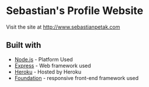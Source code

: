 # Sebastian's Profile Website

Visit the site at http://www.sebastianpetak.com

## Built with

* [Node.js](https://nodejs.org/en/) - Platform Used
* [Express](http://expressjs.com/) - Web framework used
* [Heroku](https://www.heroku.com/what) - Hosted by Heroku
* [Foundation](http://foundation.zurb.com/) - responsive front-end framework used
